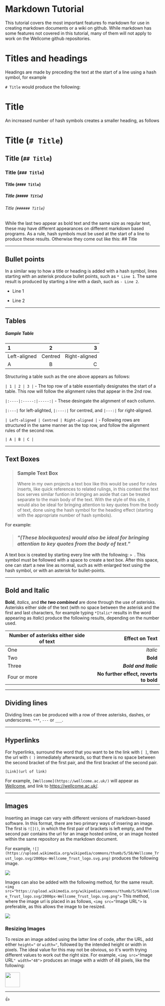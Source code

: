 # Markdown Tutorial
This tutorial covers the most important features fo markdown for use in creating markdown documents or a wiki on github. While markdown has some features not covered in this tutorial, many  of them will not apply to work on the Wellcome github repositories.

# Titles and headings 

Headings are made by preceding the text at the start of a line using a hash symbol, for example 

`# Title` would produce the following:

# Title

An increased number of hash symbols creates a smaller heading, as follows

# Title (`# Title`)

## Title (`## Title`)

### Title (`### Title`)

#### Title (`#### Title`)

##### Title (`##### Title`)

###### Title (`###### Title`)

While the last two appear as bold text and the same size as regular text, these may have different appearances on different markdown based programs. As a rule, hash symbols must be used at the start of a line to produce these results. Otherwise they come out like this: ## Title

___

## Bullet points

In a similar way to how a title or heading is added with a hash symbol, lines starting with an asterisk produce bullet points, such as `* Line 1`. The same result is produced by starting a line with a dash, such as `- Line 2`.

* Line 1
- Line 2
___

## Tables

##### Sample Table
| 1 | 2 | 3 |
|:----|:-----:|-----:|
| Left-aligned | Centred | Right-aligned |
| A | B | C |


Structuring a table such as the one above appears as follows: 

`| 1 | 2 | 3 |` - The top row of a table essentially designates the start of a table. This row will follow the alignment rules that appear in the 2nd row.

`|:----|:-----:|-----:|` - These desingate the alignment of each collumn.

`|:---|` for left-alighted, `|:---:|` for centred, and `|---:|` for right-aligned.

`| Left-aligned | Centred | Right-aligned |` - Following rows are structured in the same manner as the top row, and follow the alignment rules of the second row.

`| A | B | C |`

___

## Text Boxes

> ### Sample Text Box
> Where in my own projects a text box like this would be used for rules inserts, like quick references to related rulings, in this
> context the text box serves similar funtion in bringing an aside that can be treated separate to the main body of the text.
> With the style of this site, it would also be ideal for bringing attention to key quotes from the body of text, done using the hash symbol for the heading effect (starting with the appropriate number of hash symbols).

For example:

> ### *"(These blockquotes) would also be ideal for bringing attention to key quotes from the body of text."*

A text box is created by starting every line with the following: `> `. This symbol must be followed with a space to create a text box. After this space, one can start a new line as normal, such as with enlarged text using the hash symbol, or with an asterisk for bullet-points.

___

## Bold and Italic

**Bold**, *italics*, and ***the two combined*** are done through the use of asterisks. 
Asterisks either side of the text (with no space between the asterisk and the first and last characters, for example typing
`*Italic*` results in the word appearing as *Italic*) 
produce the following results, depending on the number used.

| Number of asterisks either side of text | Effect on Text |
|---|---:|
| One | *Italic* |
| Two | **Bold** |
| Three | ***Bold and Italic*** |
| Four or more | ******No further effect, reverts to bold****** |

---

## Dividing lines

Dividing lines can be produced with a row of three asterisks, dashes, or underscores. `***`, `---` or `___`.

***

## Hyperlinks

For hyperlinks, surround the word that you want to be the link with `[ ]`, then the url with `( )` immediately afterwards, so that there is no space between the second bracket of the first pair, and the first bracket of the second pair. 

`[Link](url of link)` 

For example, `[Wellcome](https://wellcome.ac.uk/)` will appear as [Wellcome](https://wellcome.ac.uk/), and link to https://wellcome.ac.uk/.

---

## Images

Inserting an image can vary with different versions of markdown-based software. In this format, there are two primary ways of insering an image. The first is `![]()`, in which the first pair of brackets is left empty, and the second pair contains the url for an image hosted online, or an image hosted within the same repository as the markdown document.

For example, `![](https://upload.wikimedia.org/wikipedia/commons/thumb/5/58/Wellcome_Trust_logo.svg/2000px-Wellcome_Trust_logo.svg.png)`
produces the following image.

![](https://upload.wikimedia.org/wikipedia/commons/thumb/5/58/Wellcome_Trust_logo.svg/2000px-Wellcome_Trust_logo.svg.png)

Images can also be added with the following method, for the same result. `<img src="https://upload.wikimedia.org/wikipedia/commons/thumb/5/58/Wellcome_Trust_logo.svg/2000px-Wellcome_Trust_logo.svg.png">` This method, where the image url is placed in as follows, `<img src="`Image URL`">` is preferable, as this allows the image to be resized.

<img src="https://upload.wikimedia.org/wikipedia/commons/thumb/5/58/Wellcome_Trust_logo.svg/2000px-Wellcome_Trust_logo.svg.png">

### Resizing Images

To resize an image added using the latter line of code, after the URL, add either `height="` or `width="`, followed by the intended height or width in pixels. The ideal value for this may not be obvious, so it's worth trying different values to work out the right size. For example, `<img src="`Image URL`" width="48">` produces an image with a width of 48 pixels, like the following:

<img src="https://upload.wikimedia.org/wikipedia/commons/thumb/5/58/Wellcome_Trust_logo.svg/2000px-Wellcome_Trust_logo.svg.png" width="48">

---

:+1:
